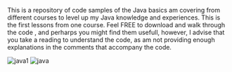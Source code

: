 This is a repository of code samples of the Java basics am covering from different courses to level up my Java knowledge and experiences. This is the first lessons from one course.
Feel FREE to download and walk through the code , and perharps you might find them usefull, however, I advise that you take a reading to understand the code, as am not providing enough explanations in the comments that accompany the code.

![java1](https://github.com/winstonmhango23/JavaBasicsOne/assets/71964085/8bdfc61e-5d31-43d0-b1a1-d2ab056fb07f)
![java](https://github.com/winstonmhango23/JavaBasicsOne/assets/71964085/c75287bf-bed5-4d94-bea3-e44575a997d1)
